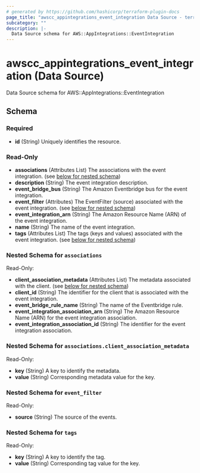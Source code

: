 ```yaml
---
# generated by https://github.com/hashicorp/terraform-plugin-docs
page_title: "awscc_appintegrations_event_integration Data Source - terraform-provider-awscc"
subcategory: ""
description: |-
  Data Source schema for AWS::AppIntegrations::EventIntegration
---
```


# awscc_appintegrations_event_integration (Data Source)

Data Source schema for AWS::AppIntegrations::EventIntegration



<!-- schema generated by tfplugindocs -->
## Schema

### Required

- **id** (String) Uniquely identifies the resource.

### Read-Only

- **associations** (Attributes List) The associations with the event integration. (see [below for nested schema](#nestedatt--associations))
- **description** (String) The event integration description.
- **event_bridge_bus** (String) The Amazon Eventbridge bus for the event integration.
- **event_filter** (Attributes) The EventFilter (source) associated with the event integration. (see [below for nested schema](#nestedatt--event_filter))
- **event_integration_arn** (String) The Amazon Resource Name (ARN) of the event integration.
- **name** (String) The name of the event integration.
- **tags** (Attributes List) The tags (keys and values) associated with the event integration. (see [below for nested schema](#nestedatt--tags))

<a id="nestedatt--associations"></a>
### Nested Schema for `associations`

Read-Only:

- **client_association_metadata** (Attributes List) The metadata associated with the client. (see [below for nested schema](#nestedatt--associations--client_association_metadata))
- **client_id** (String) The identifier for the client that is associated with the event integration.
- **event_bridge_rule_name** (String) The name of the Eventbridge rule.
- **event_integration_association_arn** (String) The Amazon Resource Name (ARN) for the event integration association.
- **event_integration_association_id** (String) The identifier for the event integration association.

<a id="nestedatt--associations--client_association_metadata"></a>
### Nested Schema for `associations.client_association_metadata`

Read-Only:

- **key** (String) A key to identify the metadata.
- **value** (String) Corresponding metadata value for the key.



<a id="nestedatt--event_filter"></a>
### Nested Schema for `event_filter`

Read-Only:

- **source** (String) The source of the events.


<a id="nestedatt--tags"></a>
### Nested Schema for `tags`

Read-Only:

- **key** (String) A key to identify the tag.
- **value** (String) Corresponding tag value for the key.


